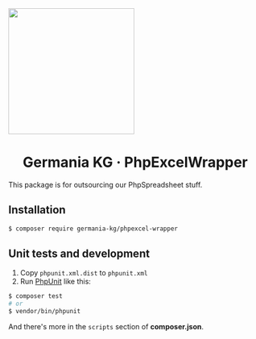 <img src="https://static.germania-kg.com/logos/ga-logo-2016-web.svgz" width="250px">

<h1 align="center">Germania KG · PhpExcelWrapper</h1>

This package is for outsourcing our PhpSpreadsheet stuff.

## Installation

```bash
$ composer require germania-kg/phpexcel-wrapper
```

## Unit tests and development

1. Copy `phpunit.xml.dist` to `phpunit.xml` 
2. Run [PhpUnit](https://phpunit.de/) like this:

```bash
$ composer test
# or
$ vendor/bin/phpunit
```

And there's more in the `scripts` section of **composer.json**.

